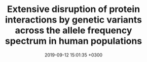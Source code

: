 ---
title: Extensive disruption of protein interactions by genetic variants across the allele frequency spectrum in human populations
description: Fragoza R*,<strong><u>Das J*</u></strong>,Wierbowski S,Liang J,Tran T,Liang S,Beltran J,Rivera-Erick C, Ye K, Wang T,Yao L,Mort M, Stenson P,Cooper D,Wei X,Keinan A,Schimenti J, Clark A & Yu H 
date: 2019-09-12 15:01:35 +0300
image: '/images/Extensive-disruption.webp'
tags: [Protein_networks]
href : 'https://www.nature.com/articles/s41467-019-11959-3'
published: Nature Communications 2019
year : 2019
featured: true
---